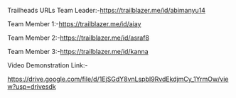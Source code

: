 
Trailheads URLs
Team Leader:-https://trailblazer.me/id/abimanyu14

Team Member 1:-https://trailblazer.me/id/aiay

Team Member 2:-https://trailblazer.me/id/asraf8

Team Member 3:-https://trailblazer.me/id/kanna








Video Demonstration Link:-

https://drive.google.com/file/d/1EjSGdY8vnLspbI9RvdEkdjmCy_1YrmOw/view?usp=drivesdk







